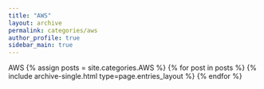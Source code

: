 ```yaml
---
title: "AWS"
layout: archive
permalink: categories/aws
author_profile: true
sidebar_main: true
---
```


AWS
{% assign posts = site.categories.AWS %}
{% for post in posts %} {% include archive-single.html type=page.entries_layout %} {% endfor %}
